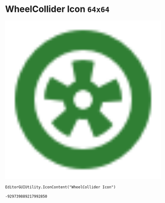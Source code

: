# WheelCollider Icon `64x64`
<img src="/img/WheelCollider%20Icon.png" width=512 height=512>

``` CSharp
EditorGUIUtility.IconContent("WheelCollider Icon")
```
```
-929739889217992850
```
